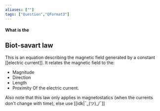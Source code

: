 ```yaml
---
aliases: [""]
tags: ["Question","QFormat3"]
---
```


#### What is the
## Biot-savart law
This is an equation describing the magnetic field generated by a constant [[electric current]]. It relates the magnetic field to the:
- Magnitude
- Direction
- Length
- Proximity
Of the electric current.

Also note that this law only applies in magnetostatics (when the currents don't change with time), else use [[idk|¯\_(ツ)_/¯]]